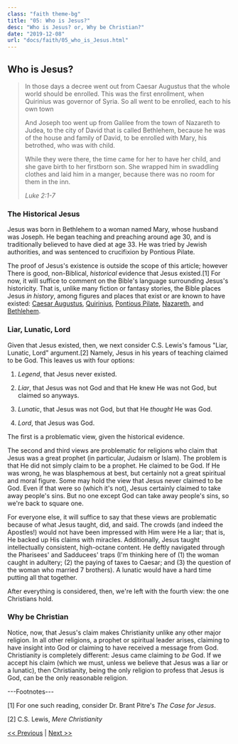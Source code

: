 ```yaml
---
class: "faith theme-bg"
title: "05: Who is Jesus?"
desc: "Who is Jesus? or, Why be Christian?"
date: "2019-12-08"
url: "docs/faith/05_who_is_Jesus.html"
---
```


## Who is Jesus?

<blockquote cite="http://www.usccb.org/bible/luke/2">
  <p>In those days a decree went out from Caesar Augustus that the whole world should be enrolled.
     This was the first enrollment, when Quirinius was governor of Syria. So all went to be enrolled,
     each to his own town</p>
  <p>And Joseph too went up from Galilee from the town of Nazareth to Judea, to the city of David that is
     called Bethlehem, because he was of the house and family of David, to be enrolled with Mary, his betrothed,
     who was with child.</p>
  <p>While they were there, the time came for her to have her child, and she gave birth to her firstborn son.
     She wrapped him in swaddling clothes and laid him in a manger, because there was no room for them in the inn.</p>
  <footer><cite>Luke 2:1-7</cite></footer>
</blockquote>

### The Historical Jesus

Jesus was born in Bethlehem to a woman named Mary, whose husband was Joseph.
He began teaching and preaching around age 30, and is traditionally believed
to have died at age 33. He was tried by Jewish authorities, and was sentenced to crucifixion by Pontious Pilate.

The proof of Jesus's existence is outside the scope of this article; however There is good, non-Biblical,
*historical* evidence that Jesus existed.[1] For now, it will suffice to comment on the Bible's language surrounding
Jesus's historicity. That is, unlike many fiction or fantasy stories, the Bible places Jesus *in history*, among figures
and places that exist or are known to have existed:
[Caesar Augustus](https://en.wikipedia.org/wiki/Augustus), [Quirinius](https://en.wikipedia.org/wiki/Quirinius),
[Pontious Pilate](https://en.wikipedia.org/wiki/Pontious_Pilate), [Nazareth](https://en.wikipedia.org/wiki/Nazareth), and
[Bethlehem](https://en.wikipedia.org/wiki/Bethlehem).

### Liar, Lunatic, Lord

Given that Jesus existed, then, we next consider C.S. Lewis's famous "Liar, Lunatic, Lord" argument.[2]
Namely, Jesus in his years of teaching claimed to be God. This leaves us with four options:

1. *Legend*, that Jesus never existed.

2. *Liar*, that Jesus was not God and that He knew He was not God, but claimed so anyways.

3. *Lunatic*, that Jesus was not God, but that He *thought* He was God.

4. *Lord*, that Jesus was God.

The first is a problematic view, given the historical evidence.

The second and third views are problematic for religions who claim that Jesus was a great prophet
(in particular, Judaism or Islam). The problem is that He did not simply claim to be a prophet. He claimed to be God.
If He was wrong, he was blasphemous at best, but certainly not a great spiritual and moral figure.
Some may hold the view that Jesus never claimed to be God. Even if that were so (which it's not), Jesus certainly
claimed to take away people's sins. But no one except God can take away people's sins, so we're back to
square one.

For everyone else, it will suffice to say that these views are problematic because of what Jesus taught, did, and said.
The crowds (and indeed the Apostles!) would not have been impressed with Him were He a liar; that is,
He backed up His claims with miracles. Additionally, Jesus taught intellectually consistent, high-octane content.
He deftly navigated through the Pharisees' and Sadducees' traps (I'm thinking here of (1) the woman caught in adultery;
(2) the paying of taxes to Caesar; and (3) the question of the woman who married 7 brothers). A lunatic would have a
hard time putting all that together. 

After everything is considered, then, we're left with the fourth view: the one Christians hold.

### Why be Christian

Notice, now, that Jesus's claim makes Christianity unlike any other major religion. In all other religions,
a prophet or spiritual leader arises, claiming to have insight into God or claiming to have received a message from
God. Christianity is completely different: Jesus came claiming to *be* God. If we accept his claim (which we must, unless
we believe that Jesus was a liar or a lunatic), then Christianity, being the only religion to profess that Jesus is God,
can be the only reasonable religion.

---Footnotes---

[1] For one such reading, consider Dr. Brant Pitre's *The Case for Jesus*.

[2] C.S. Lewis, *Mere Christianity*


[&lt;&lt; Previous](04_faith_and_science.html) | [Next &gt;&gt;](06_lamb_of_God.html)
